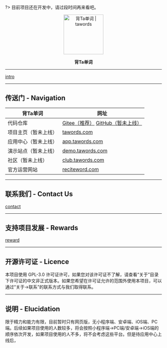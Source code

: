 
?> 目前项目还在开发中，请过段时间再来看吧。

<p align="center">
  <!-- <a href="https://tawords.com" target="_blank"> -->
    <img alt="背Ta单词 | tawords" src="/static/images/tawords_logo_2000x2000_1.png" height="128">
  <!-- </a> -->
</p>

<p align="center">
  <b>背Ta单词</b>
</p>

------------

<!-- 背Ta单词 简介 -->
[intro](include/intro.md ':include')

------------

## 传送门 - Navigation

| 背Ta单词 | 网址 |
|------|------|
| 代码仓库 |  <a href="https://gitee.com/only4/tawords/" target="_blank">Gitee（推荐）</a>  <a href="https://github.com/only4/tawords/" target="_blank">GitHub（暂未上线）</a> |
| 项目主页（暂未上线） | <a href="https://tawords.com/" target="_blank">tawords.com</a> |
| 应用中心（暂未上线） | <a href="https://app.tawords.com/" target="_blank">app.tawords.com</a> |
| 演示站点（暂未上线） | <a href="https://demo.tawords.com/" target="_blank">demo.tawords.com</a> |
| 社区（暂未上线） | <a href="https://club.tawords.com/" target="_blank">club.tawords.com</a> |
| 官方运营网站 | <a href="https://reciteword.com/" target="_blank">reciteword.com</a> |

------------

## 联系我们 - Contact Us

<!-- 联系我们 -->
[contact](manual/about/contact.md ':include')

------------

## 支持项目发展 - Rewards

<!-- 支持项目发展 -->
[reward](include/reward.md ':include')

------------

## 开源许可证 - Licence

本项目使用 GPL-3.0 许可证许可，如果您对该许可证不了解，请查看“关于”目录下许可证的中文非正式版本。如果您希望在许可证允许的范围外使用本项目，可以通过“关于->联系”的联系方式与我们取得联系。

------------

## 说明 - Elucidation

限于精力和能力有限，目前暂时只有网页版，无小程序端、安卓端、iOS端、PC端。后续如果项目使用的人数较多，将会按照小程序端→PC端/安卓端→iOS端的顺序依次开发，如果项目使用的人不多，将不会考虑这些平台。但是待应用中心上线后，

